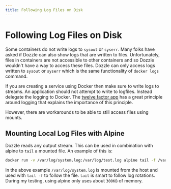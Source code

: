```yaml
---
title: Following Log Files on Disk
---
```


# Following Log Files on Disk

Some containers do not write logs to `sysout` or `syserr`. Many folks have asked if Dozzle can also show logs that are written to files. Unfortunately, files in containers are not accessible to other containers and so Dozzle wouldn't have a way to access these files. Dozzle can only access logs written to `sysout` or `syserr` which is the same functionality of `docker logs` command.

If you are creating a service using Docker then make sure to write logs to streams. An application should not attempt to write to logfiles. Instead delegate the logging to Docker. The [twelve factor app](https://12factor.net/logs) has a great principle around logging that explains the importance of this principle.

However, there are workarounds to be able to still access files using mounts.

## Mounting Local Log Files with Alpine

Dozzle reads any output stream. This can be used in combination with alpine to `tail` a mounted file. An example of this is:

```sh
docker run -v /var/log/system.log:/var/log/test.log alpine tail -f /var/log/test.log
```

In the above example `/var/log/system.log` is mounted from the host and used with `tail -f` to follow the file. `tail` is smart to follow log rotations. During my testing, using alpine only uses about `300KB` of memory.
